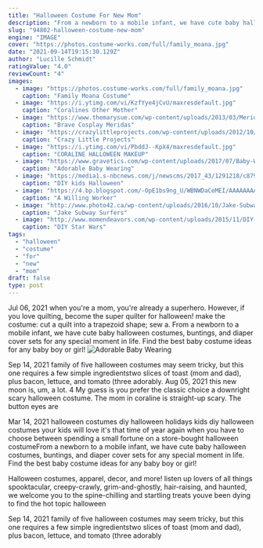 ```yaml
---
title: "Halloween Costume For New Mom"
description: "From a newborn to a mobile infant, we have cute baby halloween costumes, buntings, and diaper cover sets for any special moment in life. Find the best baby costume ideas for any baby boy or girl!"
slug: "94802-halloween-costume-new-mom"
engine: "IMAGE"
cover: "https://photos.costume-works.com/full/family_moana.jpg"
date: "2021-09-14T19:15:30.129Z"
author: "Lucille Schmidt"
ratingValue: "4.0"
reviewCount: "4"
images:
  - image: "https://photos.costume-works.com/full/family_moana.jpg"
    caption: "Family Moana Costume"
  - image: "https://i.ytimg.com/vi/KzfYye4jCvU/maxresdefault.jpg"
    caption: "Coralines Other Mother"
  - image: "https://www.themarysue.com/wp-content/uploads/2013/03/MeridaKidsCosplay.jpg"
    caption: "Brave Cosplay Meridas"
  - image: "https://crazylittleprojects.com/wp-content/uploads/2012/10/Poseidoncostume-686x1024.jpg"
    caption: "Crazy Little Projects"
  - image: "https://i.ytimg.com/vi/PbddJ--KpX4/maxresdefault.jpg"
    caption: "CORALINE HALLOWEEN MAKEUP"
  - image: "https://www.gravetics.com/wp-content/uploads/2017/07/Baby-Wearing-Halloween-Costumes.jpg"
    caption: "Adorable Baby Wearing"
  - image: "https://media1.s-nbcnews.com/j/newscms/2017_43/1291218/c879a8f43d1748b216fc596c45c09dcf387d17e7_dd61d2711735c37417691bd7bf7f8605.fit-760w.jpg"
    caption: "DIY kids Halloween"
  - image: "https://4.bp.blogspot.com/-OpE1bs9ng_U/WBNWDaCeMEI/AAAAAAAAC4s/AFSHfPELywIrhHC3GdaAg4jdI-WdnSH5ACLcB/s1600/hall%2Bharley%2B10%2Bcopy.jpg"
    caption: "A Willing Worker"
  - image: "http://www.photo42.ca/wp-content/uploads/2016/10/Jake-Subway-Surfers-diy-Halloween-costume-8.jpg"
    caption: "Jake Subway Surfers"
  - image: "http://www.momendeavors.com/wp-content/uploads/2015/11/DIY-Star-Wars-Costumes-649x1024.jpg"
    caption: "DIY Star Wars"
tags:
  - "halloween"
  - "costume"
  - "for"
  - "new"
  - "mom"
draft: false
type: post
---
```


Jul 06, 2021 when you're a mom, you're already a superhero. However, if you love quilting, become the super quilter for halloween! make the costume: cut a quilt into a trapezoid shape; sew a. From a newborn to a mobile infant, we have cute baby halloween costumes, buntings, and diaper cover sets for any special moment in life. Find the best baby costume ideas for any baby boy or girl!
![Adorable Baby Wearing](https://www.gravetics.com/wp-content/uploads/2017/07/Baby-Wearing-Halloween-Costumes.jpg "Adorable Baby Wearing")

Sep 14, 2021 family of five halloween costumes may seem tricky, but this one requires a few simple ingredientstwo slices of toast (mom and dad), plus bacon, lettuce, and tomato (three adorably. Aug 05, 2021 this new moon is, um, a lot. 4  My guess is you prefer the classic choice a downright scary halloween costume. The mom in coraline is straight-up scary. The button eyes are
<!--inArticleAds-->

<!--galleryOne-->

Mar 14, 2021 halloween costumes diy halloween holidays kids diy halloween costumes your kids will love it's that time of year again when you have to choose between spending a small fortune on a store-bought halloween costumeFrom a newborn to a mobile infant, we have cute baby halloween costumes, buntings, and diaper cover sets for any special moment in life. Find the best baby costume ideas for any baby boy or girl!
<!--inArticleAds-->

<!--galleryTwo-->

Halloween costumes, apparel, decor, and more! listen up lovers of all things spooktacular, creepy-crawly, grim-and-ghostly, hair-raising, and haunted, we welcome you to the spine-chilling and startling treats youve been dying to find  the hot topic halloween
<!--galleryThree-->

Sep 14, 2021 family of five halloween costumes may seem tricky, but this one requires a few simple ingredientstwo slices of toast (mom and dad), plus bacon, lettuce, and tomato (three adorably